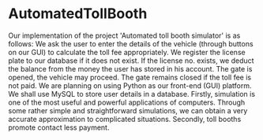 # AutomatedTollBooth
Our implementation of the project 'Automated toll booth simulator' is as follows:
We ask the user to enter the details of the vehicle (through buttons on our GUI) to calculate the
toll fee appropriately. We register the license plate to our database if it does not exist. If the
license no. exists, we deduct the balance from the money the user has stored in his account.
The gate is opened, the vehicle may proceed. The gate remains closed if the toll fee is not paid.
We are planning on using Python as our front-end (GUI) platform. We shall use MySQL to store
user details in a database.
Firstly, simulation is one of the most useful and powerful applications of computers. Through
some rather simple and straightforward simulations, we can obtain a very accurate
approximation to complicated situations. Secondly, toll booths promote contact less payment.

